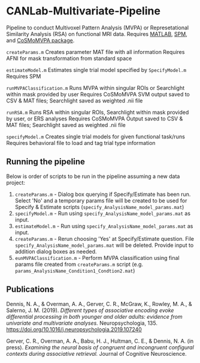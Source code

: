 # CANLab-Multivariate-Pipeline
Pipeline to conduct Multivoxel Pattern Analysis (MVPA) or Represetational Similarity Analysis (RSA) on functional MRI data. Requires [MATLAB](https://www.mathworks.com/products/matlab.html), [SPM](https://www.fil.ion.ucl.ac.uk/spm/), and [CoSMoMVPA package](http://www.cosmomvpa.org/).


```createParams.m```
Creates parameter MAT file with all information
Requires AFNI for mask transformation from standard space

```estimateModel.m```
Estimates single trial model specified by ```SpecifyModel.m```
Requires SPM

```runMVPAClassification.m```
Runs MVPA within singular ROIs or Searchlight within mask provided by user
Requires CoSMoMVPA
SVM output saved to CSV & MAT files; Searchlight saved as weighted .nii file

```runRSA.m```
Runs RSA within singular ROIs, Searchlight within mask provided by user, or ERS analyses
Requires CoSMoMVPA
Output saved to CSV & MAT files; Searchlight saved as weighted .nii file

```specifyModel.m```
Creates single trial models for given functional task/runs
Requires behavioral file to load and tag trial type information

## Running the pipeline
Below is order of scripts to be run in the pipeline assuming a new data project:


1. ```createParams.m```          - Dialog box querying if Specify/Estimate has been run. Select 'No' and a temporary params file will be created to be used for Specify & Estimate scripts (```specify_AnalysisName_model_params.mat```)
2. ```specifyModel.m```          - Run using ```specify_AnalysisName_model_params.mat``` as input.
3. ```estimateModel.m```         - Run using ```specify_AnalysisName_model_params.mat``` as input.
4. ```createParams.m```          - Rerun choosing 'Yes' at Specify/Estimate question. File ```specify_AnalysisName_model_params.mat``` will be deleted. Provide input to addition dialog boxes as needed.
5. ```eunMVPAClassification.m``` - Perform MVPA classification using final params file created from ```createParams.m``` script (e.g. ```params_AnalysisName_Condition1_Condtion2.mat```)


## Publications
Dennis, N. A., & Overman, A. A., Gerver, C. R., McGraw, K., Rowley, M. A., & Salerno, J. M. (2019). *Different types of associative encoding evoke differential processing in both younger and older adults: evidence from univariate and multivariate analyses.* Neuropsychologia, 135. https://doi.org/10.1016/j.neuropsychologia.2019.107240

Gerver, C. R., Overman, A. A., Babu, H. J., Hultman, C. E., & Dennis, N. A. (in press). *Examining the neural basis of congruent and incongruent configural contexts during associative retrieval.* Journal of Cognitive Neuroscience.

